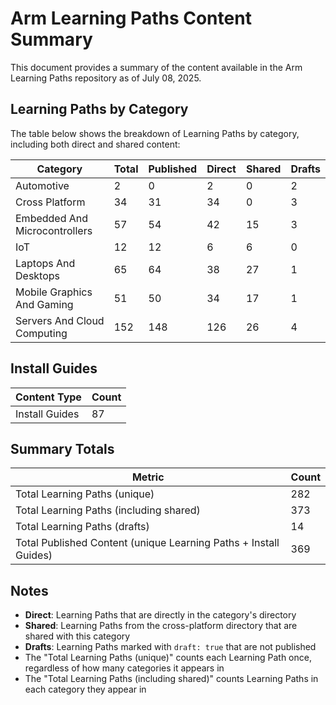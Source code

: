 # Arm Learning Paths Content Summary

This document provides a summary of the content available in the Arm Learning Paths repository as of July 08, 2025.

## Learning Paths by Category

The table below shows the breakdown of Learning Paths by category, including both direct and shared content:

| Category | Total | Published | Direct | Shared | Drafts |
|----------|-------|-----------|--------|--------|--------|
| Automotive | 2 | 0 | 2 | 0 | 2 |
| Cross Platform | 34 | 31 | 34 | 0 | 3 |
| Embedded And Microcontrollers | 57 | 54 | 42 | 15 | 3 |
| IoT | 12 | 12 | 6 | 6 | 0 |
| Laptops And Desktops | 65 | 64 | 38 | 27 | 1 |
| Mobile Graphics And Gaming | 51 | 50 | 34 | 17 | 1 |
| Servers And Cloud Computing | 152 | 148 | 126 | 26 | 4 |

## Install Guides

| Content Type | Count |
|--------------|-------|
| Install Guides | 87 |

## Summary Totals

| Metric | Count |
|--------|-------|
| Total Learning Paths (unique) | 282 |
| Total Learning Paths (including shared) | 373 |
| Total Learning Paths (drafts) | 14 |
| Total Published Content (unique Learning Paths + Install Guides) | 369 |

## Notes

- **Direct**: Learning Paths that are directly in the category's directory
- **Shared**: Learning Paths from the cross-platform directory that are shared with this category
- **Drafts**: Learning Paths marked with `draft: true` that are not published
- The "Total Learning Paths (unique)" counts each Learning Path once, regardless of how many categories it appears in
- The "Total Learning Paths (including shared)" counts Learning Paths in each category they appear in
